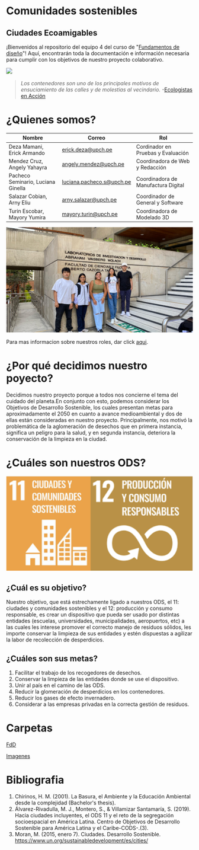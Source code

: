 # Comunidades sostenibles

## Ciudades Ecoamigables

¡Bienvenidos al repositorio del equipo 4 del curso de "[Fundamentos de diseño](https://github.com/ArnySalazar/FdD/tree/main/FdD)"! Aquí, encontrarán toda la documentación e información necesaria para cumplir con los objetivos de nuestro proyecto colaborativo.

![](https://github.com/ArnySalazar/FdD/blob/main/FdD2024-1/Imagenes/Mapas/Tacho_Colapsado.png)

> *Los contenedores son uno de los principales motivos de ensuciamiento de las calles y de molestias al vecindario.* -[Ecologistas en Acción](https://www.ecologistasenaccion.org)

# ¿Quienes somos?

|                Nombre                |           Correo            |                  Rol                  |
|--------------------------------------|-----------------------------|---------------------------------------|
|  Deza Mamani, Erick Armando          |  erick.deza@upch.pe         |  Cordinador en Pruebas y Evaluación   |
|  Mendez Cruz, Angely Yahayra         |  angely.mendez@upch.pe      |  Coordinadora de Web y Redacción      |
|  Pacheco Seminario, Luciana Ginella  |  luciana.pacheco.s@upch.pe  |  Coordinadora de Manufactura Digital  |
|  Salazar Cobian, Arny Eliu           |  arny.salazar@upch.pe       |  Coordinador de General y Software    |
|  Turin Escobar, Mayory Yumira        |  mayory.turin@upch.pe       |  Coordinadora de Modelado 3D          |

![](https://github.com/ArnySalazar/FdD/blob/main/FdD2024-1/Imagenes/Personas/Grupal.png)

Para mas informacion sobre nuestros roles, dar click [aqui](https://github.com/ArnySalazar/FdD/blob/main/FdD/Entregables/Nosotros_Roles.md).

# ¿Por qué decidimos nuestro poyecto?

Decidimos nuestro proyecto porque a todos nos concierne el tema del cuidado del planeta.En conjunto con esto, podemos considerar los Objetivos de Desarrollo Sostenible, los cuales presentan metas para aproximadamente el 2050 en cuanto a avance medioambiental y dos de ellas están consideradas en nuestro proyecto. Principalmente, nos motivó la problemática de la aglomeración de desechos que en primera instancia, significa un peligro para la salud, y en segunda instancia, deteriora la conservación de la limpieza en la ciudad.

# ¿Cuáles son nuestros ODS?

![](https://github.com/ArnySalazar/FdD/blob/main/FdD2024-1/Imagenes/Logos/LogoODS.png)

## ¿Cuál es su objetivo?

Nuestro objetivo, que está estrechamente ligado a nuestros ODS, el 11: ciudades y comunidades sostenibles y el 12: producción y consumo responsable, es crear un dispositivo que pueda ser usado por distintas entidades (escuelas, universidades, municipalidades, aeropuertos, etc) a las cuales les interese promover el correcto manejo de residuos sólidos, les importe conservar la limpieza de sus entidades y estén dispuestas a agilizar la labor de recolección de desperdicios.

## ¿Cuáles son sus metas?

1. Facilitar el trabajo de los recogedores de desechos.
2. Conservar la limpieza de las entidades donde se use el dispositivo.
3. Unir al país en el camino de las ODS.
4. Reducir la glomeración de desperdicios en los contenedores.
5. Reducir los gases de efecto invernadero.
6. Considerar a las empresas privadas en la correcta gestión de residuos.


# Carpetas

[FdD](https://github.com/ArnySalazar/FdD/tree/main/FdD)

[Imagenes](https://github.com/ArnySalazar/FdD/tree/main/FdD2024-1/Imagenes)

# Bibliografia

1. Chirinos, H. M. (2001). La Basura, el Ambiente y la Educación Ambiental desde la complejidad (Bachelor's thesis).
2. Álvarez-Rivadulla, M. J., Montero, S., & Villamizar Santamaría, S. (2019). Hacia ciudades incluyentes, el ODS 11 y el reto de la segregación socioespacial en América Latina. Centro de Objetivos de Desarrollo Sostenible para América Latina y el Caribe-CODS-.(3).
3. Moran, M. (2015, enero 7). Ciudades. Desarrollo Sostenible. https://www.un.org/sustainabledevelopment/es/cities/
